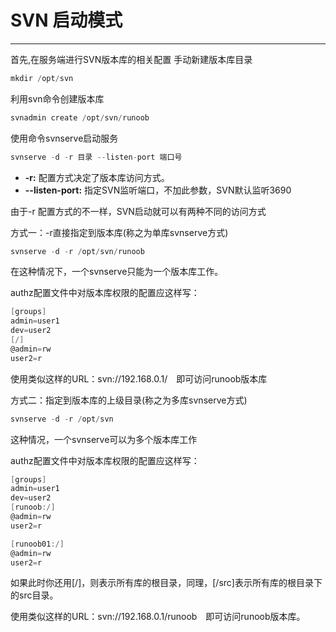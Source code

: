 # SVN 启动模式

---

首先,在服务端进行SVN版本库的相关配置
手动新建版本库目录
```c
mkdir /opt/svn
```

利用svn命令创建版本库
```c
svnadmin create /opt/svn/runoob
```

使用命令svnserve启动服务
```c
svnserve -d -r 目录 --listen-port 端口号
```

- **-r:** 配置方式决定了版本库访问方式。
- **--listen-port:** 指定SVN监听端口，不加此参数，SVN默认监听3690

由于-r 配置方式的不一样，SVN启动就可以有两种不同的访问方式

方式一：-r直接指定到版本库(称之为单库svnserve方式)
```c
svnserve -d -r /opt/svn/runoob
```

在这种情况下，一个svnserve只能为一个版本库工作。

authz配置文件中对版本库权限的配置应这样写：
```c
[groups]
admin=user1
dev=user2
[/]
@admin=rw
user2=r
```
使用类似这样的URL：svn://192.168.0.1/　即可访问runoob版本库

方式二：指定到版本库的上级目录(称之为多库svnserve方式)
```c
svnserve -d -r /opt/svn
```

这种情况，一个svnserve可以为多个版本库工作

authz配置文件中对版本库权限的配置应这样写：
```c
[groups]
admin=user1
dev=user2
[runoob:/]
@admin=rw
user2=r

[runoob01:/]
@admin=rw
user2=r
```

如果此时你还用[/]，则表示所有库的根目录，同理，[/src]表示所有库的根目录下的src目录。

使用类似这样的URL：svn://192.168.0.1/runoob　即可访问runoob版本库。